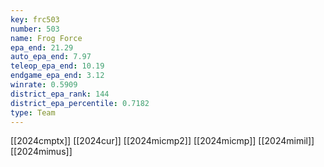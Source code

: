```yaml
---
key: frc503
number: 503
name: Frog Force
epa_end: 21.29
auto_epa_end: 7.97
teleop_epa_end: 10.19
endgame_epa_end: 3.12
winrate: 0.5909
district_epa_rank: 144
district_epa_percentile: 0.7182
type: Team
---
```

[[2024cmptx]]
[[2024cur]]
[[2024micmp2]]
[[2024micmp]]
[[2024mimil]]
[[2024mimus]]
